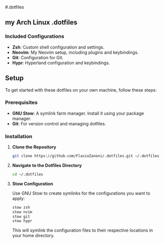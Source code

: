 #.dotfiles

## my Arch Linux .dotfiles

### Included Configurations

- **Zsh**: Custom shell configuration and settings.
- **Neovim**: My Neovim setup, including plugins and keybindings.
- **Git**: Configuration for Git.
- **Hypr**: Hyperland configuration and keybindings.

## Setup

To get started with these dotfiles on your own machine, follow these steps:

### Prerequisites

- **GNU Stow**: A symlink farm manager. Install it using your package manager.
- **Git**: For version control and managing dotfiles.

### Installation

1. **Clone the Repository**

   ```bash
   git clone https://github.com/FlavioZanoni/.dotfiles.git ~/.dotfiles
   ```

2. **Navigate to the Dotfiles Directory**

   ```bash
   cd ~/.dotfiles
   ```

3. **Stow Configuration**

   Use GNU Stow to create symlinks for the configurations you want to apply:

   ```bash
   stow zsh
   stow nvim
   stow git
   stow hypr
   ```

   This will symlink the configuration files to their respective locations in your home directory.

